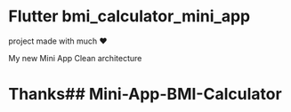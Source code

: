 # Flutter bmi_calculator_mini_app
project made with much ❤️

My new Mini App Clean architecture


# Thanks##   M i n i - A p p - B M I - C a l c u l a t o r  
 